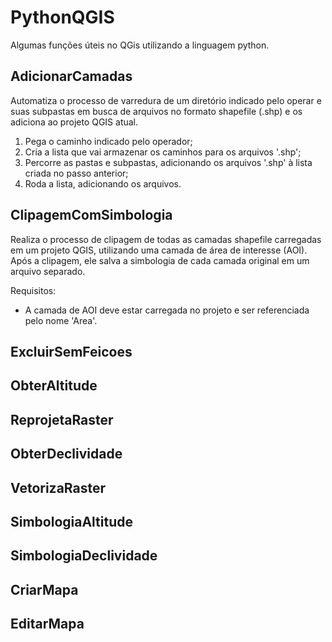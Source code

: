 # PythonQGIS

Algumas funções úteis no QGis utilizando a linguagem python.

## AdicionarCamadas

Automatiza o processo de varredura de um diretório indicado pelo operar e suas subpastas em busca de arquivos no formato shapefile (.shp) e os adiciona ao projeto QGIS atual.

1. Pega o caminho indicado pelo operador;
2. Cria a lista que vai armazenar os caminhos para os arquivos '.shp';
3. Percorre as pastas e subpastas, adicionando os arquivos '.shp' à lista criada no passo anterior;
4. Roda a lista, adicionando os arquivos.

## ClipagemComSimbologia

Realiza o processo de clipagem de todas as camadas shapefile carregadas em um projeto QGIS, utilizando uma camada de área de interesse (AOI). Após a clipagem, ele salva a simbologia de cada camada original em um arquivo separado.

Requisitos:
- A camada de AOI deve estar carregada no projeto e ser referenciada pelo nome 'Area'.

## ExcluirSemFeicoes


## ObterAltitude


## ReprojetaRaster


## ObterDeclividade


## VetorizaRaster


## SimbologiaAltitude


## SimbologiaDeclividade


## CriarMapa


## EditarMapa
